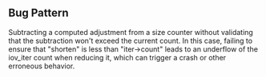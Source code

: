 ## Bug Pattern

Subtracting a computed adjustment from a size counter without validating that the subtraction won't exceed the current count. In this case, failing to ensure that "shorten" is less than "iter->count" leads to an underflow of the iov_iter count when reducing it, which can trigger a crash or other erroneous behavior.